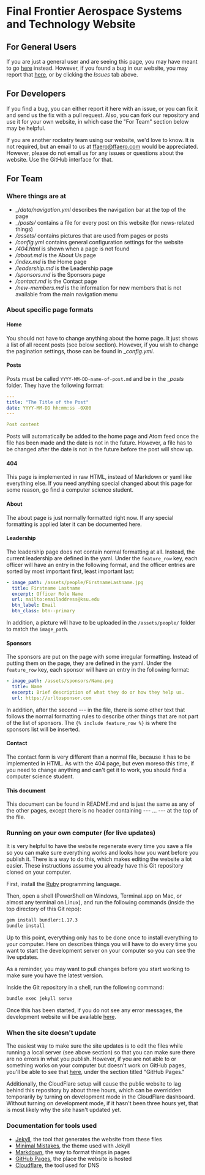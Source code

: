 Final Frontier Aerospace Systems and Technology Website
======

For General Users
------

If you are just a general user and are seeing this page, you may have meant to go [here](https://ffaero.com) instead.
However, if you found a bug in our website, you may report that [here](https://github.com/final-frontier-aerospace/final-frontier-aerospace.github.io/issues), or by clicking the _Issues_ tab above.

For Developers
------

If you find a bug, you can either report it here with an issue, or you can fix it and send us the fix with a pull request.
Also, you can fork our repository and use it for your own website, in which case the "For Team" section below may be helpful.

If you are another rocketry team using our website, we'd love to know.
It is not required, but an email to us at [ffaero@ffaero.com](mailto:ffaero@ffaero.com) would be appreciated.
However, please do not email us for any issues or questions about the website.
Use the GitHub interface for that.

For Team
------

### Where things are at

 * _/_data/navigation.yml_ describes the navigation bar at the top of the page
 * _/_posts/_ contains a file for every post on this website (for news-related things)
 * _/assets/_ contains pictures that are used from pages or posts
 * _/config.yml_ contains general configuration settings for the website
 * _/404.html_ is shown when a page is not found
 * _/about.md_ is the About Us page
 * _/index.md_ is the Home page
 * _/leadership.md_ is the Leadership page
 * _/sponsors.md_ is the Sponsors page
 * _/contact.md_ is the Contact page
 * _/new-members.md_ is the information for new members that is not available from the main navigation menu

### About specific page formats

#### Home

You should not have to change anything about the home page.
It just shows a list of all recent posts (see below section).
However, if you wish to change the pagination settings, those can be found in __config.yml_.

#### Posts

Posts must be called `YYYY-MM-DD-name-of-post.md` and be in the __posts_ folder.
They have the following format:

```yaml
---
title: "The Title of the Post"
date: YYYY-MM-DD hh:mm:ss -0X00
---

Post content
```

Posts will automatically be added to the home page and Atom feed once the file has been made and the date is not in the future.
However, a file has to be changed after the date is not in the future before the post will show up.

#### 404

This page is implemented in raw HTML, instead of Markdown or yaml like everything else.
If you need anything special changed about this page for some reason, go find a computer science student.

#### About

The about page is just normally formatted right now.
If any special formatting is applied later it can be documented here.

#### Leadership

The leadership page does not contain normal formatting at all.
Instead, the current leadership are defined in the yaml.
Under the `feature_row` key, each officer will have an entry in the following format, and the officer entries are sorted by most important first, least important last:

```yaml
- image_path: /assets/people/FirstnameLastname.jpg
  title: Firstname Lastname
  excerpt: Officer Role Name
  url: mailto:emailaddress@ksu.edu
  btn_label: Email
  btn_class: btn--primary
```

In addition, a picture will have to be uploaded in the `/assets/people/` folder to match the `image_path`.

#### Sponsors

The sponsors are put on the page with some irregular formatting.
Instead of putting them on the page, they are defined in the yaml.
Under the `feature_row` key, each sponsor will have an entry in the following format:

```yaml
- image_path: /assets/sponsors/Name.png
  title: Name
  excerpt: Brief description of what they do or how they help us.
  url: https://urltosponsor.com
```

In addition, after the second --- in the file, there is some other text that follows the normal formatting rules to describe other things that are not part of the list of sponsors.
The `{% include feature_row %}` is where the sponsors list will be inserted.

#### Contact

The contact form is very different than a normal file, because it has to be implemented in HTML.
As with the 404 page, but even moreso this time, if you need to change anything and can't get it to work, you should find a computer science student.

#### This document

This document can be found in README.md and is just the same as any of the other pages, except there is no header containing --- ... --- at the top of the file.

### Running on your own computer (for live updates)

It is very helpful to have the website regenerate every time you save a file so you can make sure everything works and looks how you want before you publish it.
There is a way to do this, which makes editing the website a lot easier.
These instructions assume you already have this Git repository cloned on your computer.

First, install the [Ruby](https://www.ruby-lang.org/en/downloads/) programming language.

Then, open a shell (PowerShell on Windows, Terminal.app on Mac, or almost any terminal on Linux), and run the following commands (inside the top directory of this Git repo):

```sh
gem install bundler:1.17.3
bundle install
```

Up to this point, everything only has to be done once to install everything to your computer.
Here on describes things you will have to do every time you want to start the development server on your computer so you can see the live updates.

As a reminder, you may want to pull changes before you start working to make sure you have the latest version.

Inside the Git repository in a shell, run the following command:

```sh
bundle exec jekyll serve
```

Once this has been started, if you do not see any error messages, the development website will be available [here](http://localhost:4000).

### When the site doesn't update

The easiest way to make sure the site updates is to edit the files while running a local server (see above section) so that you can make sure there are no errors in what you publish.
However, if you are not able to or something works on your computer but doesn't work on GitHub pages, you'll be able to see that [here](https://github.com/final-frontier-aerospace/final-frontier-aerospace.github.io/settings), under the section titled "GitHub Pages."

Additionally, the CloudFlare setup will cause the public website to lag behind this repository by about three hours, which can be overridden temporarily by turning on development mode in the CloudFlare dashboard.
Without turning on development mode, if it hasn't been three hours yet, that is most likely why the site hasn't updated yet.

### Documentation for tools used

 * [Jekyll](https://jekyllrb.com/docs/), the tool that generates the website from these files
 * [Minimal Mistakes](https://mmistakes.github.io/minimal-mistakes/docs/quick-start-guide/), the theme used with Jekyll
 * [Markdown](https://github.com/adam-p/markdown-here/wiki/Markdown-Cheatsheet), the way to format things in pages
 * [GitHub Pages](https://help.github.com/en/articles/using-jekyll-as-a-static-site-generator-with-github-pages), the place the website is hosted
 * [Cloudflare](https://www.cloudflare.com/), the tool used for DNS
